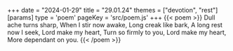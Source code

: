+++
date = "2024-01-29"
title = "29.01.24"
themes = ["devotion", "rest"]
[params]
  type = 'poem'
  pageKey = 'src/poem.js'
+++
{{< poem >}}
Dull ache turns sharp,
When I stir now awake,
Long creak like bark,
A long rest now I seek,
Lord make my heart,
Turn so firmly to you,
Lord make my heart,
More dependant on you.
{{< /poem >}}